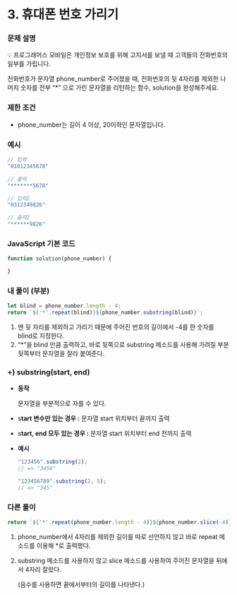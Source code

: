# 3. 휴대폰 번호 가리기

### 문제 설명

<aside>
💡 프로그래머스 모바일은 개인정보 보호를 위해 고지서를 보낼 때 고객들의 전화번호의 일부를 가립니다.

전화번호가 문자열 phone_number로 주어졌을 때, 전화번호의 뒷 4자리를 제외한 나머지 숫자를 전부 “*” 으로 가린 문자열을 리턴하는 함수, solution을 완성해주세요.

</aside>

### 제한 조건

- phone_number는 길이 4 이상, 20이하인 문자열입니다.

### 예시

```jsx
// 입력
"01012345678"

// 출력
"*******5678"

// 입력2
"0312349826"

// 출력2
"******9826"
```

### JavaScript 기본 코드

```jsx
function solution(phone_number) {

}
```

### 내 풀이 (부분)

```jsx
let blind = phone_number.length - 4;
return `${'*'.repeat(blind)}${phone_number.substring(blind)}`;
```

1. 맨 뒷 자리를 제외하고 가리기 때문에 주어진 번호의 길이에서 -4를 한 숫자를 blind로 지정한다.
2. “*”을 blind 만큼 출력하고, 바로 뒷쪽으로 substring 메소드를 사용해 가려질 부분 뒷쪽부터 문자열을 잘라 붙여준다.

### +) substring(start, end)

- **동작**
    
    문자열을 부분적으로 자를 수 있다.
    
- s**tart 변수만 있는 경우 :** 문자열 start 위치부터 끝까지 출력
- s**tart, end 모두 있는 경우 :** 문자열 start 위치부터 end 전까지 출력
- **예시**
    
    ```jsx
    "123456".substring(2);
    // => "3456"
    
    "123456789".substring(2, 5);
    // => "345"
    ```
    

### 다른 풀이

```jsx
return `${'*'.repeat(phone_number.length - 4)}${phone_number.slice(-4)}`;
```

1. phone_number에서 4자리를 제외한 길이를 따로 선언하지 않고 바로 repeat 메소드를 이용해 *로 출력했다.
2. substring 메소드를 사용하지 않고 slice 메소드를 사용하여 주어진 문자열을 뒤에서 4자리 잘랐다.
    
    (음수를 사용하면 끝에서부터의 길이를 나타낸다.)